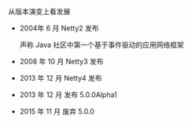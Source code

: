 从版本演变上看发展

- 2004年 6 月 Netty2 发布

  声称 Java 社区中第一个基于事件驱动的应用网络框架

- 2008 年 10 月 Netty3 发布
- 2013 年 12 月 Netty4 发布
- 2013 年 12 月 发布 5.0.0Alpha1 
- 2015 年 11 月 废弃 5.0.0

 